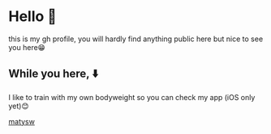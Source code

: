 # Hello 🙉

this is my gh profile, you will hardly find anything public here but nice to see you here😁

## While you here, ⬇️
I like to train with my own bodyweight so you can check my app (iOS only yet)😊

[matysw](https://apps.apple.com/us/app/matysw/id1637230798)
